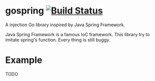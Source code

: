 # gospring [![Build Status](https://travis-ci.org/yarencheng/gospring.svg?branch=master)](https://travis-ci.org/yarencheng/gospring)
A injection Go library inspired by Java Spring Framework.

Java Spring Framework is a famous IoC framework. This library try to imitate spring's function. Every thing is still buggy.

# Example

TODO
